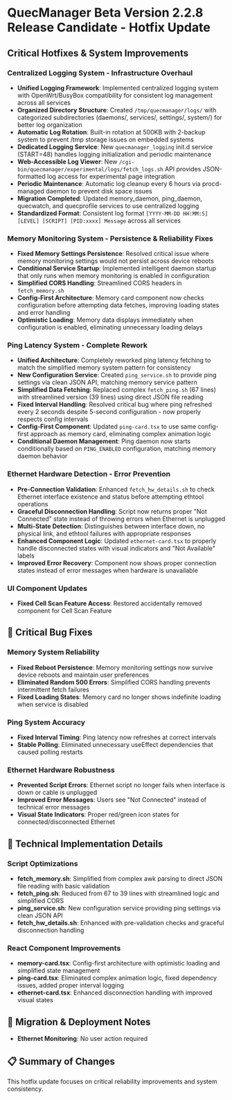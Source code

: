 # QuecManager Beta Version 2.2.8 Release Candidate - Hotfix Update

## **Critical Hotfixes & System Improvements**

### **Centralized Logging System - Infrastructure Overhaul**
- **Unified Logging Framework**: Implemented centralized logging system with OpenWrt/BusyBox compatibility for consistent log management across all services
- **Organized Directory Structure**: Created `/tmp/quecmanager/logs/` with categorized subdirectories (daemons/, services/, settings/, system/) for better log organization
- **Automatic Log Rotation**: Built-in rotation at 500KB with 2-backup system to prevent /tmp storage issues on embedded systems
- **Dedicated Logging Service**: New `quecmanager_logging` init.d service (START=48) handles logging initialization and periodic maintenance
- **Web-Accessible Log Viewer**: New `/cgi-bin/quecmanager/experimental/logs/fetch_logs.sh` API provides JSON-formatted log access for experimental page integration
- **Periodic Maintenance**: Automatic log cleanup every 6 hours via procd-managed daemon to prevent disk space issues
- **Migration Completed**: Updated memory_daemon, ping_daemon, quecwatch, and quecprofile services to use centralized logging
- **Standardized Format**: Consistent log format `[YYYY-MM-DD HH:MM:S] [LEVEL] [SCRIPT] [PID:xxxx] Message` across all services

### **Memory Monitoring System - Persistence & Reliability Fixes**
- **Fixed Memory Settings Persistence**: Resolved critical issue where memory monitoring settings would not persist across device reboots
- **Conditional Service Startup**: Implemented intelligent daemon startup that only runs when memory monitoring is enabled in configuration
- **Simplified CORS Handling**: Streamlined CORS headers in `fetch_memory.sh`
- **Config-First Architecture**: Memory card component now checks configuration before attempting data fetches, improving loading states and error handling
- **Optimistic Loading**: Memory data displays immediately when configuration is enabled, eliminating unnecessary loading delays

### **Ping Latency System - Complete Rework**
- **Unified Architecture**: Completely reworked ping latency fetching to match the simplified memory system pattern for consistency
- **New Configuration Service**: Created `ping_service.sh` to provide ping settings via clean JSON API, matching memory service pattern
- **Simplified Data Fetching**: Replaced complex `fetch_ping.sh` (67 lines) with streamlined version (39 lines) using direct JSON file reading
- **Fixed Interval Handling**: Resolved critical bug where ping refreshed every 2 seconds despite 5-second configuration - now properly respects config intervals
- **Config-First Component**: Updated `ping-card.tsx` to use same config-first approach as memory card, eliminating complex animation logic
- **Conditional Daemon Management**: Ping daemon now starts conditionally based on `PING_ENABLED` configuration, matching memory daemon behavior

### **Ethernet Hardware Detection - Error Prevention**
- **Pre-Connection Validation**: Enhanced `fetch_hw_details.sh` to check Ethernet interface existence and status before attempting ethtool operations
- **Graceful Disconnection Handling**: Script now returns proper "Not Connected" state instead of throwing errors when Ethernet is unplugged
- **Multi-State Detection**: Distinguishes between interface down, no physical link, and ethtool failures with appropriate responses
- **Enhanced Component Logic**: Updated `ethernet-card.tsx` to properly handle disconnected states with visual indicators and "Not Available" labels
- **Improved Error Recovery**: Component now shows proper connection states instead of error messages when hardware is unavailable

### **UI Component Updates**

- **Fixed Cell Scan Feature Access**: Restored accidentally removed component for Cell Scan Feature

## 🐛 **Critical Bug Fixes**

### **Memory System Reliability**
- **Fixed Reboot Persistence**: Memory monitoring settings now survive device reboots and maintain user preferences
- **Eliminated Random 500 Errors**: Simplified CORS handling prevents intermittent fetch failures
- **Fixed Loading States**: Memory card no longer shows indefinite loading when service is disabled

### **Ping System Accuracy**
- **Fixed Interval Timing**: Ping latency now refreshes at correct intervals
- **Stable Polling**: Eliminated unnecessary useEffect dependencies that caused polling restarts

### **Ethernet Hardware Robustness**
- **Prevented Script Errors**: Ethernet script no longer fails when interface is down or cable is unplugged
- **Improved Error Messages**: Users see "Not Connected" instead of technical error messages
- **Visual State Indicators**: Proper red/green icon states for connected/disconnected Ethernet

## 🔧 **Technical Implementation Details**

### **Script Optimizations**
- **fetch_memory.sh**: Simplified from complex awk parsing to direct JSON file reading with basic validation
- **fetch_ping.sh**: Reduced from 67 to 39 lines with streamlined logic and simplified CORS
- **ping_service.sh**: New configuration service providing ping settings via clean JSON API
- **fetch_hw_details.sh**: Enhanced with pre-validation checks and graceful disconnection handling

### **React Component Improvements**
- **memory-card.tsx**: Config-first architecture with optimistic loading and simplified state management
- **ping-card.tsx**: Eliminated complex animation logic, fixed dependency issues, added proper interval logging
- **ethernet-card.tsx**: Enhanced disconnection handling with improved visual states

## 🔄 **Migration & Deployment Notes**

- **Ethernet Monitoring**: No user action required

## 📋 **Summary of Changes**

This hotfix update focuses on critical reliability improvements and system consistency. 
